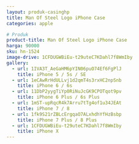 ```yaml
---
layout: produk-casinghp
title: Man Of Steel Logo iPhone Case
categories: apple

# Produk
product-title: Man Of Steel Logo iPhone Case
harga: 90000
sku: hn-1524
image-drive: 1CFDUGWBiEu-t29uteC7KDahl7f8WmIby
gallery:
  - url: 1IVA3T_AeGaHM6pYIN06puO74Ef6FgPlJ
    title: iPhone 5 / 5s / SE
  - url: 1eCAwRrHdULLvj1d2qmT4s3rxHC2npSnb
    title: iPhone 6 / 6s
  - url: 11DbP2yygTiYp0RiNuJcGK9CPOTqot9pv
    title: iPhone 6 Plus / 6s Plus
  - url: 1mST-upRqcR4k7Arru7tTg4of1u34JEAt
    title: iPhone 7 / 8
  - url: 1fk9S21rZBLcErgqaO7ALxhdhYfHzBsbp
    title: iPhone 7 Plus / 8 Plus
  - url: 1CFDUGWBiEu-t29uteC7KDahl7f8WmIby
    title: iPhone X
---
```

